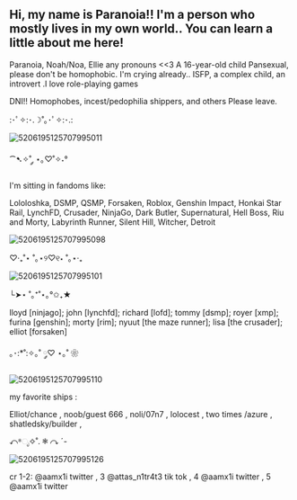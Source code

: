 ## Hi, my name is Paranoia!! I'm a person who mostly lives in my own world.. You can learn a little about me here!

Paranoia, Noah/Noa, Ellie any pronouns <<3 A 16-year-old child Pansexual, please don't be homophobic. I'm crying already.. ISFP, a complex child, an introvert .I love role-playing games

DNI!! Homophobes, incest/pedophilia shippers, and others Please leave.

:･ﾟ✧:･.☽˚｡･ﾟ✧:･.:

![5206195125707995011](https://github.com/user-attachments/assets/d7d3a6ce-6fe0-4e9d-a98a-124b484c849f)

⁀➷✧˚ ༘ ⋆｡♡˚✧˖°

I'm sitting in fandoms like:

Lololoshka, DSMP, QSMP, Forsaken, Roblox, Genshin Impact, Honkai Star Rail, LynchFD, Crusader, NinjaGo, Dark Butler, Supernatural, Hell Boss, Riu and Morty, Labyrinth Runner, Silent Hill, Witcher, Detroit

![5206195125707995098](https://github.com/user-attachments/assets/d1c970c7-c095-4c19-80a6-13a3bd6391b3)

‎♡‧₊˚⋆ ˚｡⋆୨♡୧⋆ ˚｡⋆‧₊

![5206195125707995101](https://github.com/user-attachments/assets/84040551-3914-4606-8889-ef1f468f0491)

└➤⋆ ˚｡⁺˚⋆｡°✩₊★

lloyd [ninjago]; john [lynchfd]; richard [lofd]; tommy [dsmp]; royer [xmp]; furina [genshin]; morty [rim]; nyuut [the maze runner]; lisa [the crusader]; elliot [forsaken]

｡･:*˚:✧｡˚ ༘♡ ⋆｡˚ ❀

![5206195125707995110](https://github.com/user-attachments/assets/52550e08-cbd7-4d04-a490-f522ff95cbd0)

my favorite ships :

Elliot/chance , noob/guest 666 , noli/07n7 , lolocest , two times
/azure , shatledsky/builder ,

↶*ೃ✧˚. ❃ ↷ ˊ-

![5206195125707995126](https://github.com/user-attachments/assets/dbc39f7b-f52a-4104-b858-2b518c73f542)

cr 1-2: @aamx1i twitter , 3 @attas_n1tr4t3 tik tok , 4 @aamx1i twitter , 5 @aamx1i twitter
